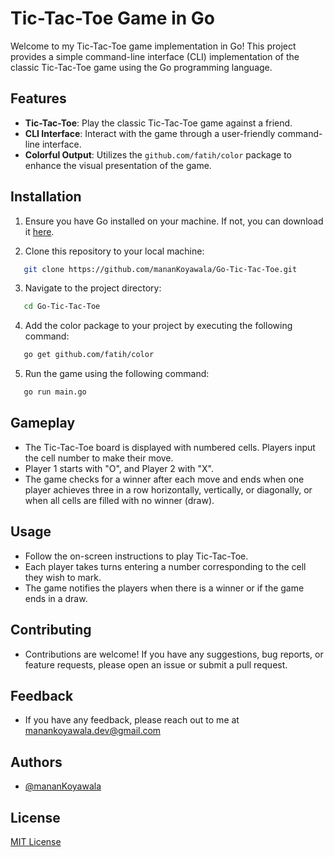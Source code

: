 # Tic-Tac-Toe Game in Go

Welcome to my Tic-Tac-Toe game implementation in Go! This project provides a simple command-line interface (CLI) implementation of the classic Tic-Tac-Toe game using the Go programming language.

## Features

- **Tic-Tac-Toe**: Play the classic Tic-Tac-Toe game against a friend.
- **CLI Interface**: Interact with the game through a user-friendly command-line interface.
- **Colorful Output**: Utilizes the `github.com/fatih/color` package to enhance the visual presentation of the game.

## Installation

1. Ensure you have Go installed on your machine. If not, you can download it [here](https://golang.org/dl/).

2. Clone this repository to your local machine:

```bash
   git clone https://github.com/mananKoyawala/Go-Tic-Tac-Toe.git
```

3. Navigate to the project directory:

```bash
   cd Go-Tic-Tac-Toe
```

4. Add the color package to your project by executing the following command:

```bash
   go get github.com/fatih/color
```

5. Run the game using the following command:

```bash
   go run main.go
```

## Gameplay

- The Tic-Tac-Toe board is displayed with numbered cells. Players input the cell number to make their move.
- Player 1 starts with "O", and Player 2 with "X".
- The game checks for a winner after each move and ends when one player achieves three in a row horizontally, vertically, or diagonally, or when all cells are filled with no winner (draw).

## Usage

- Follow the on-screen instructions to play Tic-Tac-Toe.
- Each player takes turns entering a number corresponding to the cell they wish to mark.
- The game notifies the players when there is a winner or if the game ends in a draw.

## Contributing

- Contributions are welcome! If you have any suggestions, bug reports, or feature requests, please open an issue or submit a pull request.

## Feedback

- If you have any feedback, please reach out to me at manankoyawala.dev@gmail.com

## Authors

- [@mananKoyawala](https://github.com/mananKoyawala)

## License

[MIT License](LICENSE)
